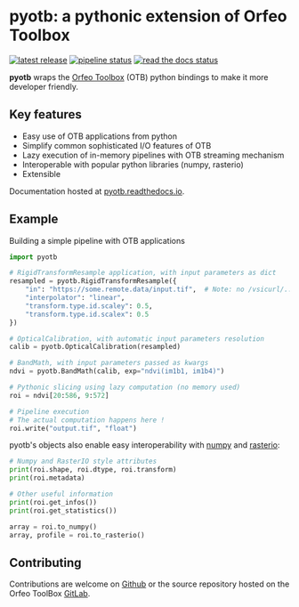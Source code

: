 # pyotb: a pythonic extension of Orfeo Toolbox

[![latest release](https://gitlab.orfeo-toolbox.org/nicolasnn/pyotb/-/badges/release.svg)](https://gitlab.orfeo-toolbox.org/nicolasnn/pyotb/-/releases)
[![pipeline status](https://gitlab.orfeo-toolbox.org/nicolasnn/pyotb/badges/master/pipeline.svg)](https://gitlab.orfeo-toolbox.org/nicolasnn/pyotb/-/commits/master)
[![read the docs status](https://readthedocs.org/projects/pyotb/badge/?version=master)](https://pyotb.readthedocs.io/en/master/)

**pyotb** wraps the [Orfeo Toolbox](https://www.orfeo-toolbox.org/) (OTB)
python bindings to make it more developer friendly.  

## Key features

- Easy use of OTB applications from python
- Simplify common sophisticated I/O features of OTB
- Lazy execution of in-memory pipelines with OTB streaming mechanism
- Interoperable with popular python libraries (numpy, rasterio)
- Extensible

Documentation hosted at [pyotb.readthedocs.io](https://pyotb.readthedocs.io/).

## Example

Building a simple pipeline with OTB applications

```py
import pyotb

# RigidTransformResample application, with input parameters as dict
resampled = pyotb.RigidTransformResample({
    "in": "https://some.remote.data/input.tif",  # Note: no /vsicurl/...
    "interpolator": "linear", 
    "transform.type.id.scaley": 0.5,
    "transform.type.id.scalex": 0.5
})

# OpticalCalibration, with automatic input parameters resolution
calib = pyotb.OpticalCalibration(resampled)

# BandMath, with input parameters passed as kwargs
ndvi = pyotb.BandMath(calib, exp="ndvi(im1b1, im1b4)")

# Pythonic slicing using lazy computation (no memory used)
roi = ndvi[20:586, 9:572]

# Pipeline execution
# The actual computation happens here !
roi.write("output.tif", "float")
```

pyotb's objects also enable easy interoperability with 
[numpy](https://numpy.org/) and [rasterio](https://rasterio.readthedocs.io/):

```python
# Numpy and RasterIO style attributes
print(roi.shape, roi.dtype, roi.transform)
print(roi.metadata)

# Other useful information
print(roi.get_infos())
print(roi.get_statistics())

array = roi.to_numpy()
array, profile = roi.to_rasterio()
```

## Contributing

Contributions are welcome on [Github](https://github.com/orfeotoolbox/pyotb) or the source repository hosted on the Orfeo ToolBox [GitLab](https://gitlab.orfeo-toolbox.org/nicolasnn/pyotb).
